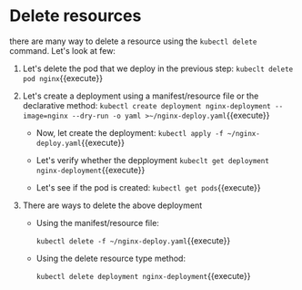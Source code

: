 # Delete resources 

there are many way to delete a resource using the  `kubectl delete` command. Let's look at few:

1. Let's delete the pod that we deploy in the previous step:
   `kubeclt delete pod nginx`{{execute}}

2. Let's create a deployment using a manifest/resource file or the declarative method:
   `kubectl create deployment nginx-deployment --image=nginx --dry-run -o yaml >~/nginx-deploy.yaml`{{execute}}
   
   - Now, let create the deployment:
      `kubectl apply -f ~/nginx-deploy.yaml`{{execute}}
    
   - Let's verify whether the depployment
      `kubeclt get deployment nginx-deployment`{{execute}} 
    
    - Let's see if the pod is created:
      `kubectl get pods`{{execute}}

3. There are ways to delete the above deployment
   -  Using the manifest/resource file:

      `kubectl delete -f ~/nginx-deploy.yaml`{{execute}}

   - Using the delete resource type method:

     `kubectl delete deployment nginx-deployment`{{execute}}



